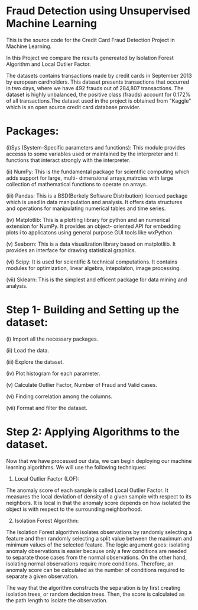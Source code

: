 # Fraud Detection using Unsupervised Machine Learning
This is the source code for the Credit Card Fraud Detection Project in Machine Learning.

In this Project we compare the results genereated by Isolation Forest Algorithm and Local Outlier Factor.

The datasets contains transactions made by credit cards in September 2013 by european cardholders. This dataset presents transactions that occurred in two days, where we have 492 frauds out of 284,807 transactions. The dataset is highly unbalanced, the positive class (frauds) account for 0.172% of all transactions.The dataset used in the project is obtained from "Kaggle" which is an open source credit card database provider. 

# Packages:
(i)Sys (System-Specific parameters and functions):
This module provides accesss to some variables used or maintained by the interpreter and ti functions that interact strongly with the interpreter.


(ii) NumPy:
This is the fundamental package for scientific computing which adds support for large, multi- dimensional arrays,matrcies with large collection of mathematical functions to operate on arrays.

(iii) Pandas:
This is a BSD(Berkely Software Distribution) licensed package which is used in data manipulation and analysis. It offers data structures and operations for manipulating numerical tables and time series.

(iv)  Matplotlib:
This is a plotting library for python and an numerical extension for NumPy. It provides an object- oriented API for embedding plots i to applicatons using general purpose GUI tools like wxPython.

(v) Seaborn:
This is a data visualization library based on matplotliib. It provides an interface for drawing statistical graphics.

(vi) Scipy:
It is used for scientific & technical computations. It contains modules for optimization, linear algebra, intepolaton, image processing.

(vii) Sklearn:
This is the simplest and efficent package for data mining and analysis.

# Step 1- Building and Setting up the dataset: 

(i) Import all the necessary packages.

(ii) Load the data.

(iii) Explore the dataset.

(iv) Plot histogram for each parameter.

(v) Calculate Outlier Factor, Number of Fraud and Valid cases.

(vi) Finding correlation among the columns.

(vii) Format and filter the dataset.

# Step 2: Applying Algorithms to the dataset.

Now that we have processed our data, we can begin deploying our machine learning algorithms. We will use the following techniques:

1. Local Outlier Factor (LOF):

The anomaly score of each sample is called Local Outlier Factor. It measures the local deviation of density of a given sample with respect to its neighbors. It is local in that the anomaly score depends on how isolated the object is with respect to the surrounding neighborhood.

2. Isolation Forest Algorithm:

The Isolation Forest algorithm isolates observations by randomly selecting a feature and then randomly selecting a split value between the maximum and minimum values of the selected feature. The logic argument goes: isolating anomaly observations is easier because only a few conditions are needed to separate those cases from the normal observations. On the other hand, isolating normal observations require more conditions. Therefore, an anomaly score can be calculated as the number of conditions required to separate a given observation.

The way that the algorithm constructs the separation is by first creating isolation trees, or random decision trees. Then, the score is calculated as the path length to isolate the observation.
